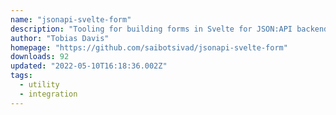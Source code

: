 ```yaml
---
name: "jsonapi-svelte-form"
description: "Tooling for building forms in Svelte for JSON:API backends."
author: "Tobias Davis"
homepage: "https://github.com/saibotsivad/jsonapi-svelte-form"
downloads: 92
updated: "2022-05-10T16:18:36.002Z"
tags: 
  - utility
  - integration
---
```

